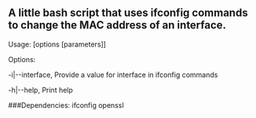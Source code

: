 ## A little bash script that uses ifconfig commands to change the MAC address of an interface.

Usage: [options [parameters]]

Options:

-i|--interface, Provide a value for interface in ifconfig commands

-h|--help, Print help

###Dependencies:
ifconfig
openssl

